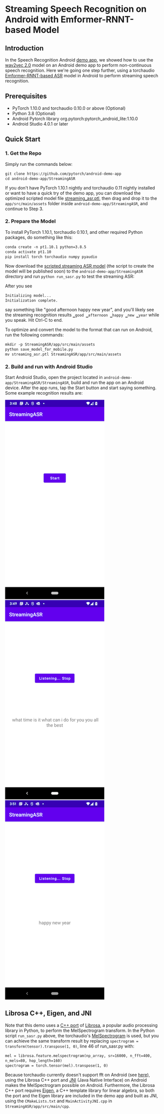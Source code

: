 # Streaming Speech Recognition on Android with Emformer-RNNT-based Model

## Introduction

In the Speech Recognition Android [demo app](https://github.com/pytorch/android-demo-app/tree/master/SpeechRecognition), we showed how to use the [wav2vec 2.0](https://github.com/pytorch/fairseq/tree/master/examples/wav2vec) model on an Android demo app to perform non-continuous speech recognition. Here we're going one step further, using a torchaudio [Emformer-RNNT-based ASR](https://pytorch.org/audio/main/prototype.pipelines.html#torchaudio.prototype.pipelines.EMFORMER_RNNT_BASE_LIBRISPEECH) model in Android to perform streaming speech recognition.

## Prerequisites

* PyTorch 1.10.0 and torchaudio 0.10.0 or above (Optional)
* Python 3.8 (Optional)
* Android Pytorch library org.pytorch:pytorch_android_lite:1.10.0
* Android Studio 4.0.1 or later

## Quick Start

### 1. Get the Repo

Simply run the commands below:

```
git clone https://github.com/pytorch/android-demo-app
cd android-demo-app/StreamingASR
```

If you don't have PyTorch 1.10.1 nightly and torchaudio 0.11 nightly installed or want to have a quick try of the demo app, you can download the optimized scripted model file [streaming_asr.ptl](https://drive.google.com/file/d/1awT_1S6H5IXSOOqpFLmpeg0B-kQVWG2y/view?usp=sharing), then drag and drop it to the `app/src/main/assets` folder inside  `android-demo-app/StreamingASR`, and continue to Step 3.

### 2. Prepare the Model

To install PyTorch 1.10.1, torchaudio 0.10.1, and other required Python packages, do something like this:

```
conda create -n pt1.10.1 python=3.8.5
conda activate pt1.10
pip install torch torchaudio numpy pyaudio
```

Now download the [scripted streaming ASR model](https://drive.google.com/file/d/1_49DwHS_a3p3THGdHZj3TXmjNJj60AhP/view?usp=sharing) (the script to create the model will be published soon) to the `android-demo-app/StreamingASR` directory and run `python run_sasr.py` to test the streaming ASR:

After you see
```
Initializing model...
Initialization complete.
```
say something like "good afternoon happy new year", and you'll likely see the streaming recognition results `▁good ▁afternoon ▁happy ▁new ▁year` while you speak. Hit Ctrl-C to end.

To optimize and convert the model to the format that can run on Android, run the following commands:
```
mkdir -p StreamingASR/app/src/main/assets
python save_model_for_mobile.py
mv streaming_asr.ptl StreamingASR/app/src/main/assets
```

### 2. Build and run with Android Studio

Start Android Studio, open the project located in `android-demo-app/StreamingASR/StreamingASR`, build and run the app on an Android device. After the app runs, tap the Start button and start saying something. Some example recognition results are:

![](screenshot1.png)
![](screenshot2.png)
![](screenshot3.png)

## Librosa C++, Eigen, and JNI

Note that this demo uses a [C++ port](https://github.com/ewan-xu/LibrosaCpp/) of [Librosa](https://librosa.org), a popular audio processing library in Python, to perform the MelSpectrogram transform. In the Python script `run_sasr.py` above, the torchaudio's [MelSpectrogram](https://pytorch.org/audio/stable/transforms.html#melspectrogram) is used, but you can achieve the same transform result by replacing `spectrogram = transform(tensor).transpose(1, 0)`, line 46 of run_sasr.py with:
```
mel = librosa.feature.melspectrogram(np_array, sr=16000, n_fft=400, n_mels=80, hop_length=160)
spectrogram = torch.tensor(mel).transpose(1, 0)
```

Because torchaudio currently doesn't support fft on Android (see [here](https://github.com/pytorch/audio/issues/408)), using the Librosa C++ port and [JNI](https://developer.android.com/training/articles/perf-jni) (Java Native Interface) on Android makes the MelSpectrogram possible on Android. Furthermore, the Librosa C++ port requires [Eigen](https://eigen.tuxfamily.org/), a C++ template library for linear algebra, so both the port and the Eigen library are included in the demo app and built as JNI, using the `CMakeLists.txt` and `MainActivityJNI.cpp` in `StreamingASR/app/src/main/cpp`.

